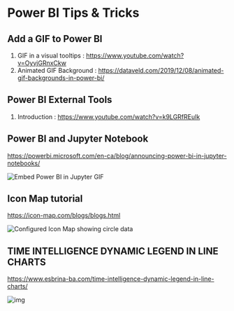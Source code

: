 # Power BI Tips & Tricks



## Add a GIF to Power BI

1. GIF in a visual tooltips : https://www.youtube.com/watch?v=OyvjGRnxCkw
2. Animated GIF Background : https://dataveld.com/2019/12/08/animated-gif-backgrounds-in-power-bi/



## Power BI External Tools

1. Introduction : https://www.youtube.com/watch?v=k9LGRfREuIk



## Power BI and Jupyter Notebook

https://powerbi.microsoft.com/en-ca/blog/announcing-power-bi-in-jupyter-notebooks/



![Embed Power BI in Jupyter GIF](https://user-images.githubusercontent.com/33126908/119266818-f44c7d80-bbf4-11eb-85e7-eae7787abc2c.gif)





## Icon Map tutorial

https://icon-map.com/blogs/blogs.html

![Configured Icon Map showing circle data](https://icon-map.com/blogs/osmaps/os9.png)



## TIME INTELLIGENCE DYNAMIC LEGEND IN LINE CHARTS

https://www.esbrina-ba.com/time-intelligence-dynamic-legend-in-line-charts/

![img](https://www.esbrina-ba.com/wp-content/uploads/2021/07/dynamic-last-point-label.png)



